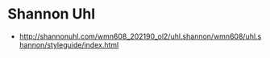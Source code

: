 # Shannon Uhl


- http://shannonuhl.com/wmn608_202190_ol2/uhl.shannon/wmn608/uhl.shannon/styleguide/index.html


